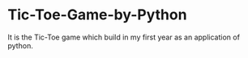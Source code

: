 # Tic-Toe-Game-by-Python
It is the Tic-Toe game which build in my first year as an application of python.
